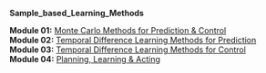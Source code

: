 **Sample_based_Learning_Methods**  

**Module 01:** [Monte Carlo Methods for Prediction & Control](https://github.com/bhunkeler/DataScienceCoursera/tree/master/Reinforcement_Learning%20-%20University%20of%20Alberta/002_Sample_based_Learning_Methods/week_1)  
**Module 02:** [Temporal Difference Learning Methods for Prediction](https://github.com/bhunkeler/DataScienceCoursera/tree/master/Reinforcement_Learning%20-%20University%20of%20Alberta/002_Sample_based_Learning_Methods/week_2)   
**Module 03:** [Temporal Difference Learning Methods for Control](https://github.com/bhunkeler/DataScienceCoursera/tree/master/Reinforcement_Learning%20-%20University%20of%20Alberta/002_Sample_based_Learning_Methods/week_3)   
**Module 04:** [Planning, Learning & Acting](https://github.com/bhunkeler/DataScienceCoursera/tree/master/Reinforcement_Learning%20-%20University%20of%20Alberta/002_Sample_based_Learning_Methods/week_4)   

